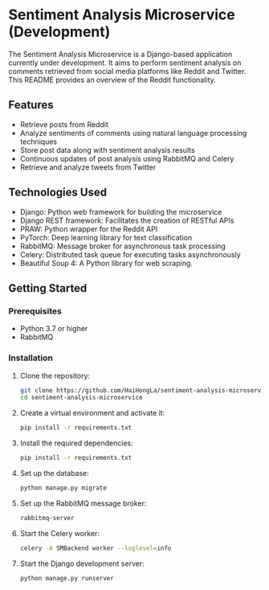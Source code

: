 # Sentiment Analysis Microservice (Development)

The Sentiment Analysis Microservice is a Django-based application currently under development. It aims to perform sentiment analysis on comments retrieved from social media platforms like Reddit and Twitter. This README provides an overview of the Reddit functionality.

## Features

- Retrieve posts from Reddit
- Analyze sentiments of comments using natural language processing techniques
- Store post data along with sentiment analysis results
- Continuous updates of post analysis using RabbitMQ and Celery
- Retrieve and analyze tweets from Twitter

## Technologies Used

- Django: Python web framework for building the microservice
- Django REST framework: Facilitates the creation of RESTful APIs
- PRAW: Python wrapper for the Reddit API
- PyTorch: Deep learning library for text classification
- RabbitMQ: Message broker for asynchronous task processing
- Celery: Distributed task queue for executing tasks asynchronously
- Beautiful Soup 4: A Python library for web scraping.

## Getting Started

### Prerequisites

- Python 3.7 or higher
- RabbitMQ

### Installation

1. Clone the repository:

   ```bash
   git clone https://github.com/HaiHongLa/sentiment-analysis-microservice.git
   cd sentiment-analysis-microservice
   ```
2. Create a virtual environment and activate it:

    ```bash
    pip install -r requirements.txt
    ```

3. Install the required dependencies:

    ```bash
    pip install -r requirements.txt
    ```

4. Set up the database:

    ```bash
    python manage.py migrate
    ```

5. Set up the RabbitMQ message broker:

    ```bash
    rabbitmq-server
    ```

6. Start the Celery worker:

    ```bash
    celery -A SMBackend worker --loglevel=info
    ```

7. Start the Django development server:

    ```bash
    python manage.py runserver
    ```

